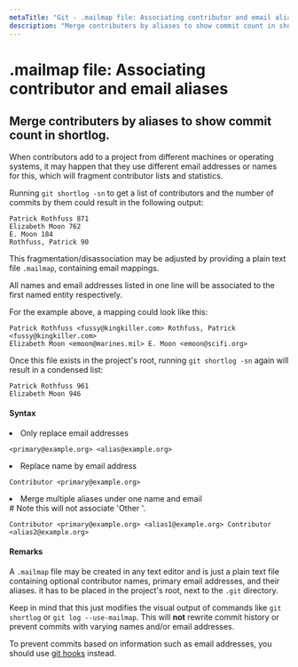 ```yaml
---
metaTitle: "Git - .mailmap file: Associating contributor and email aliases"
description: "Merge contributers by aliases to show commit count in shortlog."
---
```


# .mailmap file: Associating contributor and email aliases



## Merge contributers by aliases to show commit count in shortlog.


When contributors add to a project from different machines or operating systems, it may happen that they use different email addresses or names for this, which will fragment contributor lists and statistics.

Running `git shortlog -sn` to get a list of contributors and the number of commits by them could result in the following output:

```git
Patrick Rothfuss 871
Elizabeth Moon 762
E. Moon 184
Rothfuss, Patrick 90

```

This fragmentation/disassociation may be adjusted by providing a plain text file `.mailmap`, containing email mappings.

All names and email addresses listed in one line will be associated to the first named entity respectively.

For the example above, a mapping could look like this:

```git
Patrick Rothfuss <fussy@kingkiller.com> Rothfuss, Patrick <fussy@kingkiller.com>
Elizabeth Moon <emoon@marines.mil> E. Moon <emoon@scifi.org>

```

Once this file exists in the project's root, running `git shortlog -sn` again will result in a condensed list:

```git
Patrick Rothfuss 961
Elizabeth Moon 946

```



#### Syntax


<li>Only replace email addresses<br />

`<primary@example.org> <alias@example.org>`
</li>
<li>Replace name by email address<br />
  
`Contributor <primary@example.org>`
</li>
  
<li>Merge multiple aliases under one name and email<br />
# Note this will not associate 'Other <alias2@example.org>'.<br />

`Contributor <primary@example.org> <alias1@example.org> Contributor <alias2@example.org>`
</li>



#### Remarks


A `.mailmap` file may be created in any text editor and is just a plain text file containing optional contributor names, primary email addresses, and their aliases. it has to be placed in the project's root, next to the `.git` directory.

Keep in mind that this just modifies the visual output of commands like `git shortlog` or `git log --use-mailmap`. This will **not** rewrite commit history or prevent commits with varying names and/or email addresses.

To prevent commits based on information such as email addresses, you should use [git hooks](http://stackoverflow.com/documentation/git/1330/hooks) instead.

